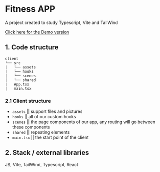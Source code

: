 # Fitness APP

A project created to study Typescript, Vite and TailWind

[Click here for the Demo version](https://fitness-app-7g4.pages.dev/)

## 1. Code structure

```
client
└── src
|   └── assets
|   └── hooks
|   └── scenes
|   └── shared
|   App.tsx
|   main.tsx

```

### 2.1 Client structure

- `assets` || support files and pictures
- `hooks` || all of our custom hooks
- `scenes` || the page components of our app, any routing will go between these components
- `shared` || repeating elements
- `main.tsx` || the start point of the client

## 2. Stack / external libraries

JS, Vite, TailWind, Typescript, React

